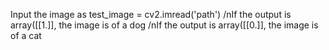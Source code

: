 Input the image as test_image = cv2.imread('path')
/nIf the output is array([[1.]], the image is of a dog
/nIf the output is array([[0.]], the image is of a cat
